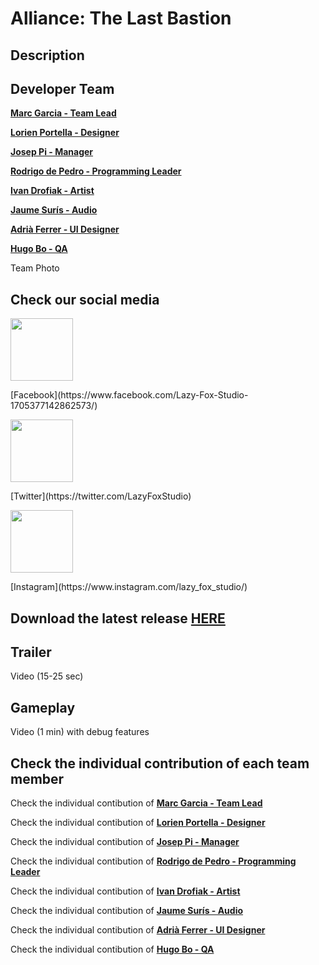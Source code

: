 # **Alliance: The Last Bastion**

## Description


## Developer Team
**[Marc Garcia - Team Lead](https://github.com/MaxitoSama)**

**[Lorien Portella - Designer](https://github.com/Witiza)**

**[Josep Pi - Manager](https://github.com/joseppi)**

**[Rodrigo de Pedro - Programming Leader](https://github.com/rodrigodpl)**

**[Ivan Drofiak - Artist](https://github.com/FurryGhoul)**

**[Jaume Surís - Audio](https://github.com/Farmak09)**

**[Adrià Ferrer - UI Designer](https://github.com/Adria-F)**

**[Hugo Bo - QA](https://github.com/Hugo-Bo-Diaz)**


Team Photo

## Check our social media

<p> 
<img src="https://i.imgur.com/n3lVcl0.png" width="100">
</p>
[Facebook](https://www.facebook.com/Lazy-Fox-Studio-1705377142862573/)

<p> 
<img src="http://icons.iconarchive.com/icons/sicons/basic-round-social/512/twitter-icon.png" width="100">
</p>
[Twitter](https://twitter.com/LazyFoxStudio)

<p> 
<img src="https://i.imgur.com/xU9lcDC.png" width="100">
</p>
[Instagram](https://www.instagram.com/lazy_fox_studio/)


## Download the latest release [HERE](https://github.com/LazyFoxStudio/Project-2/releases/latest)

## Trailer
Video (15-25 sec)

## Gameplay
Video (1 min) with debug features

## Check the individual contribution of each team member

Check the individual contibution of **[Marc Garcia - Team Lead](https://lazyfoxstudio.github.io/Project-2/max)**

Check the individual contibution of **[Lorien Portella - Designer](https://lazyfoxstudio.github.io/Project-2/lorien)**

Check the individual contibution of **[Josep Pi - Manager](https://lazyfoxstudio.github.io/Project-2/josep)**

Check the individual contibution of **[Rodrigo de Pedro - Programming Leader](https://lazyfoxstudio.github.io/Project-2/rodri)**

Check the individual contibution of **[Ivan Drofiak - Artist](https://lazyfoxstudio.github.io/Project-2/ivan)**

Check the individual contibution of **[Jaume Surís - Audio](https://lazyfoxstudio.github.io/Project-2/jaume)**

Check the individual contibution of **[Adrià Ferrer - UI Designer](https://lazyfoxstudio.github.io/Project-2/adria)**

Check the individual contibution of **[Hugo Bo - QA](https://lazyfoxstudio.github.io/Project-2/hugo)**
